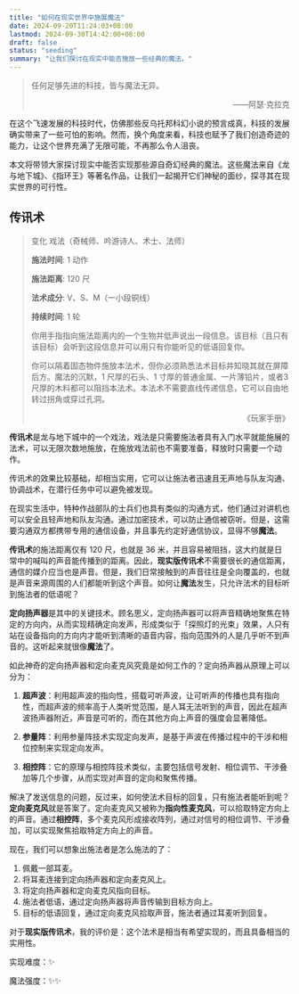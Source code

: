 ```yaml
---
title: "如何在现实世界中施展魔法"
date: 2024-09-20T11:24:03+08:00
lastmod: 2024-09-30T14:42:00+08:00
draft: false
status: "seeding"
summary: "让我们探讨在现实中能否施放一些经典的魔法。"
---
```


> 任何足够先进的科技，皆与魔法无异。
>
> <p align="right">——阿瑟·克拉克</p>

在这个飞速发展的科技时代，仿佛那些反乌托邦科幻小说的预言成真，科技的发展确实带来了一些可怕的影响。然而，换个角度来看，科技也赋予了我们创造奇迹的能力，让这个世界充满了无限可能，不再那么令人沮丧。

本文将带领大家探讨现实中能否实现那些源自奇幻经典的魔法。这些魔法来自《龙与地下城》、《指环王》等著名作品，让我们一起揭开它们神秘的面纱，探寻其在现实世界的可行性。

## 传讯术

> 变化 戏法（奇械师、吟游诗人、术士、法师）
>
> **施法时间**: 1 动作
>
> **施法距离**: 120 尺
>
> **法术成分**: V、S、M（一小段铜线）
>
> **持续时间**: 1 轮 
>
> 你用手指指向施法距离内的一个生物并低声说出一段信息。该目标（且只有该目标）会听到这段信息并可以用只有你能听见的低语回复你。
>
> 你可以隔着固态物件施放本法术，但你必须熟悉法术目标并知晓其就在屏障后方。魔法的沉默，1 尺厚的石头、1 寸厚的普通金属、一片薄铅片，或者3尺厚的木料都可以阻挡本法术。本法术不需要直线传递信息，它可以自由地转过拐角或穿过孔洞。
>
> <p align="right">《玩家手册》</p>

**传讯术**是龙与地下城中的一个戏法，戏法是只需要施法者具有入门水平就能施展的法术，可以无限次数地施放，在施放戏法前也不需要准备，释放时只需要一个动作。

传讯术的效果比较基础，却相当实用，它可以让施法者迅速且无声地与队友沟通、协调战术，在潜行任务中可以避免被发现。

在现实生活中，特种作战部队的士兵们也具有类似的沟通方式，他们通过对讲机也可以安全且轻声地和队友沟通。通过加密技术，可以防止通信被窃听。但是，这需要沟通双方都携带专用的通信设备，并且事先约定好通信协议，显得不够**魔法**。

**传讯术**的施法距离仅有 120 尺，也就是 36 米，并且容易被阻挡，这大约就是日常中的喊叫的声音能传播到的距离。因此，**现实版传讯术**不需要很长的通信距离，通信的媒介应当也是声音。但是，我们日常接触到的声音往往是全向覆盖的，也就是声音来源周围的人们都能听到这个声音。如何让**魔法**发生，只允许法术的目标听到施法者的低语呢？

**定向扬声器**是其中的关键技术。顾名思义，定向扬声器可以将声音精确地聚焦在特定的方向内，从而实现精确定向发声，形成类似于「探照灯的光束」效果，人只有站在设备指向的方向内才能听到清晰的语音内容，指向范围外的人是几乎听不到声音的。这听起来就很像**魔法**了。

如此神奇的定向扬声器和定向麦克风究竟是如何工作的？定向扬声器从原理上可以分为：

1. **超声波**：利用超声波的指向性，搭载可听声波，让可听声的传播也具有指向性，而超声波的频率高于人类听觉范围，是人耳无法听到的声音，因此在超声波扬声器附近，声音是可听的，而在其他方向上声音的强度会显著降低。

2. **参量阵**：利用参量阵技术实现定向发声，是基于声波在传播过程中的干涉和相位控制来实现定向发声。

3. **相控阵**：它的原理与相控阵技术类似，主要包括信号发射、相位调节、干涉叠加等几个步骤，从而实现对声音的定向和聚焦传播。

解决了发送信息的问题，反过来，如何使法术目标的回复，只有施法者能听到呢？**定向麦克风**就是答案了。定向麦克风又被称为**指向性麦克风**，可以拾取特定方向上的声音。通过**相控阵**，多个麦克风形成接收阵列，通过对信号的相位调节、干涉叠加，可以实现聚焦拾取特定方向上的声音。

现在，我们可以想象出施法者是怎么施法的了：

1. 佩戴一部耳麦。
2. 将耳麦连接到定向扬声器和定向麦克风上。
3. 将定向扬声器和定向麦克风指向目标。
4. 施法者低语，通过定向扬声器将声音传输到目标方向上。
5. 目标的低语回复，通过定向麦克风拾取声音，施法者通过耳麦听到回复。

对于**现实版传讯术**，我的评价是：这个法术是相当有希望实现的，而且具备相当的实用性。

实现难度：✨

魔法强度：✨✨


